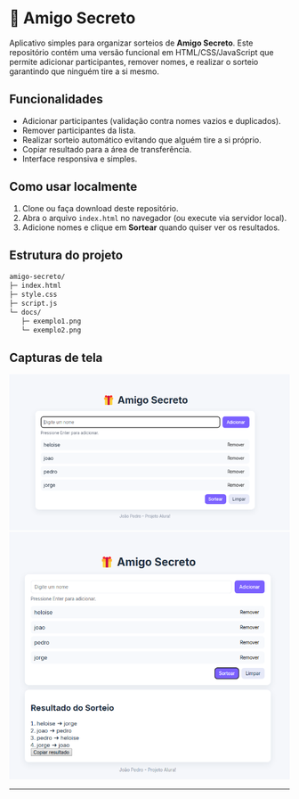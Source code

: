 # 🎁 Amigo Secreto

Aplicativo simples para organizar sorteios de **Amigo Secreto**. Este repositório contém uma versão funcional em HTML/CSS/JavaScript que permite adicionar participantes, remover nomes, e realizar o sorteio garantindo que ninguém tire a si mesmo.

## Funcionalidades
- Adicionar participantes (validação contra nomes vazios e duplicados).
- Remover participantes da lista.
- Realizar sorteio automático evitando que alguém tire a si próprio.
- Copiar resultado para a área de transferência.
- Interface responsiva e simples.

## Como usar localmente
1. Clone ou faça download deste repositório.
2. Abra o arquivo `index.html` no navegador (ou execute via servidor local).
3. Adicione nomes e clique em **Sortear** quando quiser ver os resultados.

## Estrutura do projeto
```
amigo-secreto/
├─ index.html
├─ style.css
├─ script.js
└─ docs/
   ├─ exemplo1.png
   └─ exemplo2.png
```

## Capturas de tela
![exemplo1](docs/exemplo1.png)
![exemplo2](docs/exemplo2.png)

---

